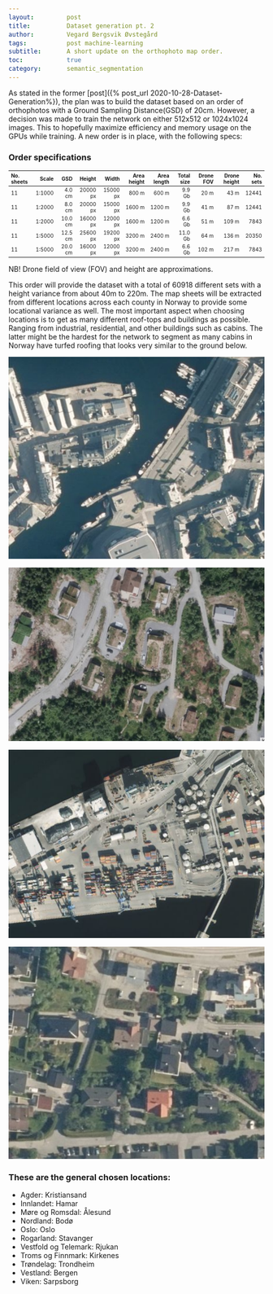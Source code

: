 ```yaml
---
layout:     	post
title:     		Dataset generation pt. 2
author:     	Vegard Bergsvik Øvstegård
tags:           post machine-learning 
subtitle:    	A short update on the orthophoto map order.
toc:            true
category:       semantic_segmentation
---
```


As stated in the former [post]({% post_url 2020-10-28-Dataset-Generation%}), the plan was to build the
dataset based on an order of orthophotos with a Ground Sampling Distance(GSD) of 20cm.
However, a decision was made to train the network on either 512x512 or 1024x1024 images. This to 
hopefully maximize efficiency and memory usage on the GPUs while training. A new order is in place, with the following specs:

<style>
tr {
  font-size: 10px
}
td {
  font-size: 10px
}
</style>

### Order specifications

| No. sheets | Scale  | GSD     | Height | Width | Area height | Area length | Total size | Drone FOV | Drone height | No. sets |
|:-----------|-------:|--------:|------------------:|-----------------:|----------------------:|-----------------------:|-----------:|--------------:|-------------:|---------:|
| 11         | 1:1000 | 4.0 cm  | 20000 px          | 15000 px         | 800 m                 | 600 m                  | 9.9 Gb     | 20 m          | 43 m         | 12441    |
| 11         | 1:2000 | 8.0 cm  | 20000 px          | 15000 px         | 1600 m                | 1200 m                 | 9.9 Gb     | 41 m          | 87 m         | 12441    |
| 11         | 1:2000 | 10.0 cm | 16000 px          | 12000 px         | 1600 m                | 1200 m                 | 6.6 Gb     | 51 m          | 109 m        | 7843     |
| 11         | 1:5000 | 12.5 cm | 25600 px          | 19200 px         | 3200 m                | 2400 m                 | 11.0 Gb    | 64 m          | 136 m        | 20350    |
| 11         | 1:5000 | 20.0 cm | 16000 px          | 12000 px         | 3200 m                | 2400 m                 | 6.6 Gb     | 102 m         | 217 m        | 7843     |
NB! Drone field of view (FOV) and height are approximations.

This order will provide the dataset with a total of 60918 different sets with a height variance from
about 40m to 220m. The map sheets will be extracted from different locations across each county in Norway to
provide some locational variance as well. The most important aspect when choosing locations is to get as
many different roof-tops and buildings as possible. Ranging from industrial, residential, and other
buildings such as cabins. The latter might be the hardest for the network to segment as many cabins
in Norway have turfed roofing that looks very similar to the ground below.

![Example of a city center](/img/center.png)

![Example of turfed roofing](/img/cabins.png)

![Example industrial area](/img/industrial.png)

![Example of a residential area](/img/residental.png)


### These are the general chosen locations:

* Agder: Kristiansand
* Innlandet: Hamar
* Møre og Romsdal: Ålesund
* Nordland: Bodø
* Oslo: Oslo
* Rogarland: Stavanger
* Vestfold og Telemark: Rjukan
* Troms og Finnmark: Kirkenes
* Trøndelag: Trondheim
* Vestland: Bergen
* Viken: Sarpsborg
